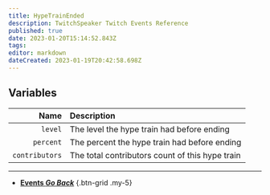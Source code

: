 ```yaml
---
title: HypeTrainEnded
description: TwitchSpeaker Twitch Events Reference
published: true
date: 2023-01-20T15:14:52.843Z
tags: 
editor: markdown
dateCreated: 2023-01-19T20:42:58.698Z
---
```


## Variables
Name | Description
----:|:------------
`level` | The level the hype train had before ending
`percent` | The percent the hype train had before ending
`contributors` | The total contributors count of this hype train

---

- [<i class="mdi mdi-chevron-left"></i>**Events *Go Back***](/TwitchSpeaker/Events)
{.btn-grid .my-5}